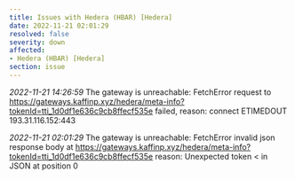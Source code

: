 ```yaml
---
title: Issues with Hedera (HBAR) [Hedera]
date: 2022-11-21 02:01:29
resolved: false
severity: down
affected:
- Hedera (HBAR) [Hedera]
section: issue
---
```


*2022-11-21 14:26:59* The gateway is unreachable: FetchError request to https://gateways.kaffinp.xyz/hedera/meta-info?tokenId=tti_1d0df1e636c9cb8ffecf535e failed, reason: connect ETIMEDOUT 193.31.116.152:443

*2022-11-21 02:01:29* The gateway is unreachable: FetchError invalid json response body at https://gateways.kaffinp.xyz/hedera/meta-info?tokenId=tti_1d0df1e636c9cb8ffecf535e reason: Unexpected token < in JSON at position 0